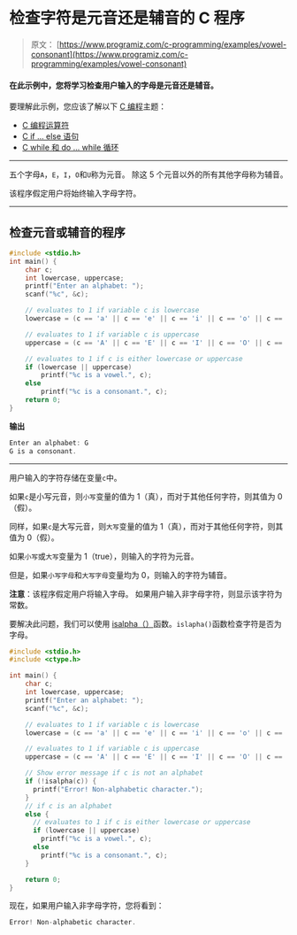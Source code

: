 # 检查字符是元音还是辅音的 C 程序

> 原文： [https://www.programiz.com/c-programming/examples/vowel-consonant](https://www.programiz.com/c-programming/examples/vowel-consonant)

#### 在此示例中，您将学习检查用户输入的字母是元音还是辅音。

要理解此示例，您应该了解以下 [C 编程](/c-programming "C tutorial")主题：

*   [C 编程运算符](/c-programming/c-operators)
*   [C if ... else 语句](/c-programming/c-if-else-statement)
*   [C while 和 do ... while 循环](/c-programming/c-do-while-loops)

* * *

五个字母`A`，`E`，`I`，`O`和`U`称为元音。 除这 5 个元音以外的所有其他字母称为辅音。

该程序假定用户将始终输入字母字符。

* * *

## 检查元音或辅音的程序

```c
#include <stdio.h>
int main() {
    char c;
    int lowercase, uppercase;
    printf("Enter an alphabet: ");
    scanf("%c", &c);

    // evaluates to 1 if variable c is lowercase
    lowercase = (c == 'a' || c == 'e' || c == 'i' || c == 'o' || c == 'u');

    // evaluates to 1 if variable c is uppercase
    uppercase = (c == 'A' || c == 'E' || c == 'I' || c == 'O' || c == 'U');

    // evaluates to 1 if c is either lowercase or uppercase
    if (lowercase || uppercase)
        printf("%c is a vowel.", c);
    else
        printf("%c is a consonant.", c);
    return 0;
} 
```

**输出**

```c
Enter an alphabet: G
G is a consonant. 
```

* * *

用户输入的字符存储在变量`c`中。

如果`c`是小写元音，则`小写`变量的值为 1（真），而对于其他任何字符，则其值为 0（假）。

同样，如果`c`是大写元音，则`大写`变量的值为 1（真），而对于其他任何字符，则其值为 0（假）。

如果`小写`或`大写`变量为 1（true），则输入的字符为元音。

但是，如果`小写字母`和`大写字母`变量均为 0，则输入的字符为辅音。

**注意**：该程序假定用户将输入字母。 如果用户输入非字母字符，则显示该字符为常数。

要解决此问题，我们可以使用 [isalpha（）](/c-programming/library-function/ctype.h/isalpha "C isalpha() Function")函数。`islapha()`函数检查字符是否为字母。

```c
#include <stdio.h>
#include <ctype.h>

int main() {
    char c;
    int lowercase, uppercase;
    printf("Enter an alphabet: ");
    scanf("%c", &c);

    // evaluates to 1 if variable c is lowercase
    lowercase = (c == 'a' || c == 'e' || c == 'i' || c == 'o' || c == 'u');

    // evaluates to 1 if variable c is uppercase
    uppercase = (c == 'A' || c == 'E' || c == 'I' || c == 'O' || c == 'U');

    // Show error message if c is not an alphabet
    if (!isalpha(c)) {
      printf("Error! Non-alphabetic character.");
    }
    // if c is an alphabet
    else {
      // evaluates to 1 if c is either lowercase or uppercase
      if (lowercase || uppercase)
        printf("%c is a vowel.", c);
      else
        printf("%c is a consonant.", c);
    }

    return 0;
}
```

现在，如果用户输入非字母字符，您将看到：

```c
Error! Non-alphabetic character.
```